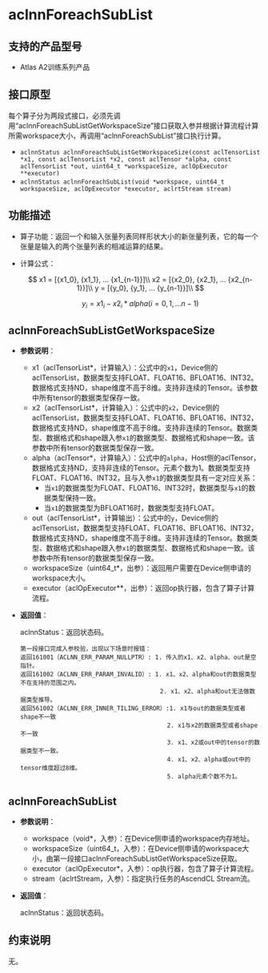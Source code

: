# aclnnForeachSubList

## 支持的产品型号

- Atlas A2训练系列产品

## 接口原型

每个算子分为两段式接口，必须先调用“aclnnForeachSubListGetWorkspaceSize”接口获取入参并根据计算流程计算所需workspace大小，再调用“aclnnForeachSubList”接口执行计算。

- `aclnnStatus aclnnForeachSubListGetWorkspaceSize(const aclTensorList *x1, const aclTensorList *x2, const aclTensor *alpha, const aclTensorList *out, uint64_t *workspaceSize, aclOpExecutor **executor)`
- `aclnnStatus aclnnForeachSubList(void *workspace, uint64_t workspaceSize, aclOpExecutor *executor, aclrtStream stream)`

## 功能描述

- 算子功能：返回一个和输入张量列表同样形状大小的新张量列表，它的每一个张量是输入的两个张量列表的相减运算的结果。

- 计算公式：
 
  $$
  x1 = [{x1_0}, {x1_1}, ... {x1_{n-1}}]\\
  x2 = [{x2_0}, {x2_1}, ... {x2_{n-1}}]\\
  y = [{y_0}, {y_1}, ... {y_{n-1}}]\\
  $$
  
  $$
  y_i = x1_i-{x2_i}*alpha (i=0,1,...n-1)
  $$

## aclnnForeachSubListGetWorkspaceSize

- **参数说明**：

  - x1（aclTensorList*，计算输入）：公式中的`x1`，Device侧的aclTensorList，数据类型支持FLOAT、FLOAT16、BFLOAT16、INT32。数据格式支持ND，shape维度不高于8维。支持非连续的Tensor。该参数中所有tensor的数据类型保存一致。
  - x2（aclTensorList*，计算输入）：公式中的`x2`，Device侧的aclTensorList，数据类型支持FLOAT、FLOAT16、BFLOAT16、INT32，数据格式支持ND，shape维度不高于8维。支持非连续的Tensor。数据类型、数据格式和shape跟入参`x1`的数据类型、数据格式和shape一致。该参数中所有tensor的数据类型保存一致。
  - alpha（aclTensor*，计算输入）：公式中的`alpha`，Host侧的aclTensor，数据格式支持ND，支持非连续的Tensor。元素个数为1。数据类型支持FLOAT、FLOAT16、INT32，且与入参`x1`的数据类型具有一定对应关系：
    - 当`x1`的数据类型为FLOAT、FLOAT16、INT32时，数据类型与`x1`的数据类型保持一致。
    - 当`x1`的数据类型为BFLOAT16时，数据类型支持FLOAT。
  - out（aclTensorList*，计算输出）：公式中的`y`，Device侧的aclTensorList，数据类型支持FLOAT、FLOAT16、BFLOAT16、INT32，数据格式支持ND，shape维度不高于8维。支持非连续的Tensor。数据类型、数据格式和shape跟入参`x1`的数据类型、数据格式和shape一致。该参数中所有tensor的数据类型保存一致。
  - workspaceSize（uint64_t\*，出参）：返回用户需要在Device侧申请的workspace大小。
  - executor（aclOpExecutor\**，出参）：返回op执行器，包含了算子计算流程。

- **返回值**：

  aclnnStatus：返回状态码。

  ```
  第一段接口完成入参校验，出现以下场景时报错：
  返回161001（ACLNN_ERR_PARAM_NULLPTR）: 1. 传入的x1、x2、alpha、out是空指针。
  返回161002（ACLNN_ERR_PARAM_INVALID）: 1. x1、x2、alpha和out的数据类型不在支持的范围之内。
                                         2. x1、x2、alpha和out无法做数据类型推导。
  返回561002（ACLNN_ERR_INNER_TILING_ERROR）:1. x1与out的数据类型或者shape不一致
  										   2. x1与x2的数据类型或者shape不一致
  										   3. x1、x2或out中的tensor的数据类型不一致。
  										   4. x1、x2、alpha或out中的tensor维度超过8维。
  										   5. alpha元素个数不为1。
  ```

## aclnnForeachSubList

- **参数说明**：

  - workspace（void\*，入参）：在Device侧申请的workspace内存地址。
  - workspaceSize（uint64_t，入参）：在Device侧申请的workspace大小，由第一段接口aclnnForeachSubListGetWorkspaceSize获取。
  - executor（aclOpExecutor\*，入参）：op执行器，包含了算子计算流程。
  - stream（aclrtStream，入参）：指定执行任务的AscendCL Stream流。

- **返回值**：

  aclnnStatus：返回状态码。

## 约束说明

无。